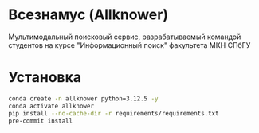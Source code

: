 # Всезнамус (Allknower)

Мультимодальный поисковый сервис, разрабатываемый командой студентов на курсе "Информационный поиск" факультета МКН СПбГУ

# Установка

```bash
conda create -n allknower python=3.12.5 -y
conda activate allknower
pip install --no-cache-dir -r requirements/requirements.txt
pre-commit install
```

